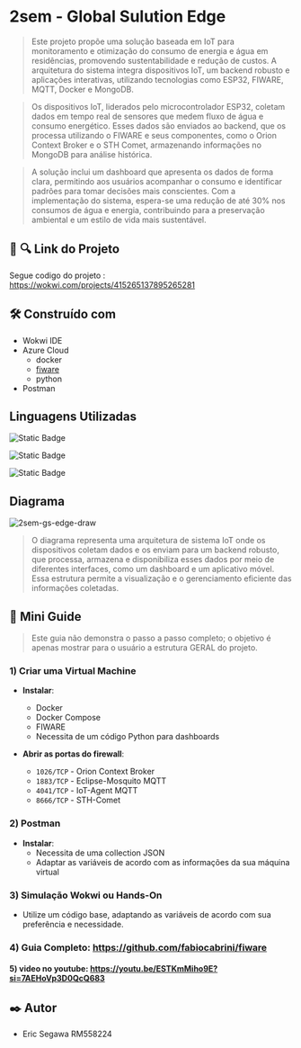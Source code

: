 # **2sem - Global Sulution Edge**

> Este projeto propõe uma solução baseada em IoT para monitoramento e otimização do consumo de energia e água em residências, promovendo sustentabilidade e redução de custos. A arquitetura do sistema integra dispositivos IoT, um backend robusto e aplicações interativas, utilizando tecnologias como ESP32, FIWARE, MQTT, Docker e MongoDB.

> Os dispositivos IoT, liderados pelo microcontrolador ESP32, coletam dados em tempo real de sensores que medem fluxo de água e consumo energético. Esses dados são enviados ao backend, que os processa utilizando o FIWARE e seus componentes, como o Orion Context Broker e o STH Comet, armazenando informações no MongoDB para análise histórica.

> A solução inclui um dashboard que apresenta os dados de forma clara, permitindo aos usuários acompanhar o consumo e identificar padrões para tomar decisões mais conscientes. Com a implementação do sistema, espera-se uma redução de até 30% nos consumos de água e energia, contribuindo para a preservação ambiental e um estilo de vida mais sustentável.

## 📡 🔍 Link do Projeto
Segue codigo do projeto : https://wokwi.com/projects/415265137895265281

## 🛠️ Construído com
+ Wokwi IDE
+ Azure Cloud
  - docker
  - [fiware](https://github.com/fabiocabrini/fiware)
  - python
+ Postman


## Linguagens Utilizadas
![Static Badge](https://img.shields.io/badge/C%2B%2B-00599C?style=for-the-badge&logo=c%2B%2B&labelColor=black)

![Static Badge](https://img.shields.io/badge/C-A8B9CC?style=for-the-badge&logo=c&labelColor=black)

![Static Badge](https://img.shields.io/badge/python-%233776AB?style=for-the-badge&logo=python&logoColor=%233776AB&labelColor=black&color=%233776AB)




## Diagrama
![2sem-gs-edge-draw](https://github.com/user-attachments/assets/c6bd9b57-ac61-417d-893b-a69ea4f57123)
>O diagrama representa uma arquitetura de sistema IoT onde os dispositivos coletam dados e os enviam para um backend robusto, que processa, armazena e disponibiliza esses dados por meio de diferentes interfaces, como um dashboard e um aplicativo móvel. Essa estrutura permite a visualização e o gerenciamento eficiente das informações coletadas.

## 📖 Mini Guide
> Este guia não demonstra o passo a passo completo; o objetivo é apenas mostrar para o usuário a estrutura GERAL do projeto.

### 1) Criar uma Virtual Machine
- **Instalar**:
  - Docker
  - Docker Compose
  - FIWARE
  - Necessita de um código Python para dashboards

- **Abrir as portas do firewall**:
  - `1026/TCP` - Orion Context Broker
  - `1883/TCP` - Eclipse-Mosquito MQTT
  - `4041/TCP` - IoT-Agent MQTT
  - `8666/TCP` - STH-Comet

### 2) Postman
- **Instalar**:
  - Necessita de uma collection JSON
  - Adaptar as variáveis de acordo com as informações da sua máquina virtual

### 3) Simulação Wokwi ou Hands-On
- Utilize um código base, adaptando as variáveis de acordo com sua preferência e necessidade.

### 4) Guia Completo: https://github.com/fabiocabrini/fiware

#### 5) video no youtube: https://youtu.be/ESTKmMiho9E?si=7AEHoVp3D0QcQ683

## ✒️ Autor
+ Eric Segawa RM558224
